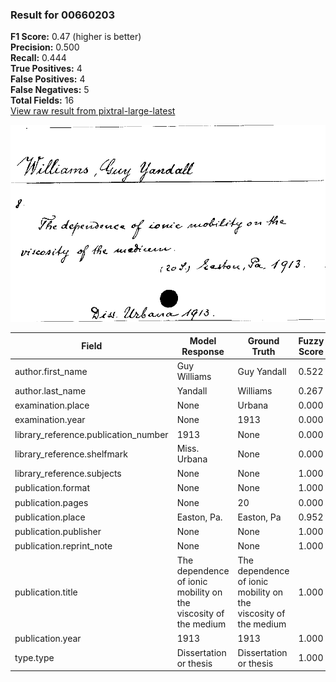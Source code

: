 ### Result for 00660203
**F1 Score:** 0.47 (higher is better)<br>**Precision:** 0.500<br>**Recall:** 0.444<br>**True Positives:** 4<br>**False Positives:** 4<br>**False Negatives:** 5<br>**Total Fields:** 16<br>[View raw result from pixtral-large-latest](https://github.com/RISE-UNIBAS/humanities_data_benchmark/blob/main/results/2025-09-02/T0159/request_T0159_00660203.json)

<img src="https://github.com/RISE-UNIBAS/humanities_data_benchmark/blob/main/benchmarks/zettelkatalog/images/00660203.jpg?raw=true" alt="00660203" width="600px">

| Field | Model Response | Ground Truth | Fuzzy Score | Match |
|-------|----------------|--------------|-------------|-------|
| author.first_name | Guy Williams | Guy Yandall | 0.522 | ❌ |
| author.last_name | Yandall | Williams | 0.267 | ❌ |
| examination.place | None | Urbana | 0.000 | ❌ |
| examination.year | None | 1913 | 0.000 | ❌ |
| library_reference.publication_number | 1913 | None | 0.000 | ❌ |
| library_reference.shelfmark | Miss. Urbana | None | 0.000 | ❌ |
| library_reference.subjects | None | None | 1.000 | ✅ |
| publication.format | None | None | 1.000 | ✅ |
| publication.pages | None | 20 | 0.000 | ❌ |
| publication.place | Easton, Pa. | Easton, Pa | 0.952 | ✅ |
| publication.publisher | None | None | 1.000 | ✅ |
| publication.reprint_note | None | None | 1.000 | ✅ |
| publication.title | The dependence of ionic mobility on the viscosity of the medium | The dependence of ionic mobility on the viscosity of the medium | 1.000 | ✅ |
| publication.year | 1913 | 1913 | 1.000 | ✅ |
| type.type | Dissertation or thesis | Dissertation or thesis | 1.000 | ✅ |
